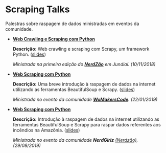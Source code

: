 # Scraping Talks

Palestras sobre raspagem de dados ministradas em eventos da comunidade. 



* **[Web Crawling e Scraping com Python](https://github.com/anacls/scraping-talks/tree/master/nerdzao-jundiai-talk)**

  **Descrição:** Web crawling e scraping com Scrapy, um framework Python. ([slides](https://web-crawling-scraping-slides.netlify.com/))

  *Ministrada na primeira edição do **[NerdZão](https://www.meetup.com/Nerdzao/)** em Jundiaí. (10/11/2018)* 

* **[Web Scraping com Python](https://github.com/anacls/scraping-talks/tree/master/womakers-code-talk)**

  **Descrição:** Uma breve introdução à raspagem de dados na internet utilizando as ferramentas BeautifulSoup e Scrapy. ([slides](https://speakerdeck.com/anacls/web-scraping-com-python-talk-womakerscode))

  *Ministrada no evento da comunidade **[WoMakersCode](https://womakerscode.org/)**. (22/01/2019)*  

* **[Web Scraping com Python](https://github.com/anacls/scraping-talks/tree/master/web-scraping-com-python-incendios-amazonia)**

  **Descrição:** Introdução à raspagem de dados na internet utilizando as ferramentas BeautifulSoup e Scrapy para raspar dados 
referentes aos incêndios na Amazônia. ([slides](https://speakerdeck.com/anacls/web-scraping-com-python))

  *Ministrada no evento da comunidade **NerdGirlz** [(Nerdzão)](https://www.meetup.com/Nerdzao/). (29/08/2019)*
